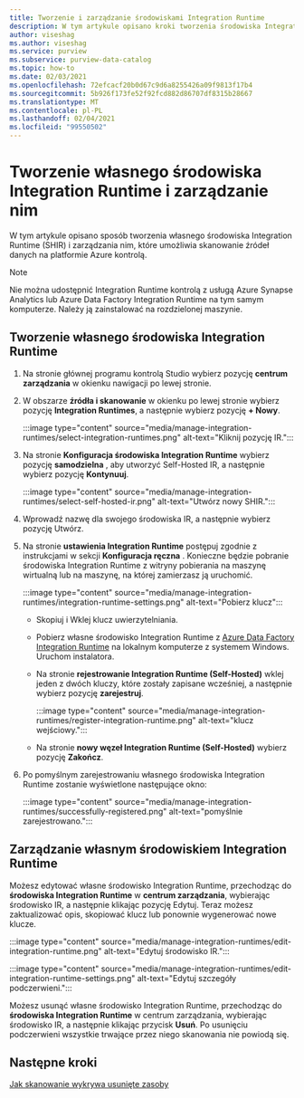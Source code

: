 ```yaml
---
title: Tworzenie i zarządzanie środowiskami Integration Runtime
description: W tym artykule opisano kroki tworzenia środowiska Integration Runtime i zarządzania nim w usłudze Azure kontrolą.
author: viseshag
ms.author: viseshag
ms.service: purview
ms.subservice: purview-data-catalog
ms.topic: how-to
ms.date: 02/03/2021
ms.openlocfilehash: 72efcacf20b0d67c9d6a8255426a09f9813f17b4
ms.sourcegitcommit: 5b926f173fe52f92fcd882d86707df8315b28667
ms.translationtype: MT
ms.contentlocale: pl-PL
ms.lasthandoff: 02/04/2021
ms.locfileid: "99550502"
---
```

# <a name="create-and-manage-a-self-hosted-integration-runtime"></a>Tworzenie własnego środowiska Integration Runtime i zarządzanie nim

W tym artykule opisano sposób tworzenia własnego środowiska Integration Runtime (SHIR) i zarządzania nim, które umożliwia skanowanie źródeł danych na platformie Azure kontrolą.

> [!NOTE]
> Nie można udostępnić Integration Runtime kontrolą z usługą Azure Synapse Analytics lub Azure Data Factory Integration Runtime na tym samym komputerze. Należy ją zainstalować na rozdzielonej maszynie.

## <a name="create-a-self-hosted-integration-runtime"></a>Tworzenie własnego środowiska Integration Runtime

1. Na stronie głównej programu kontrolą Studio wybierz pozycję **centrum zarządzania** w okienku nawigacji po lewej stronie.

2. W obszarze **źródła i skanowanie** w okienku po lewej stronie wybierz pozycję **Integration Runtimes**, a następnie wybierz pozycję **+ Nowy**.

   :::image type="content" source="media/manage-integration-runtimes/select-integration-runtimes.png" alt-text="Kliknij pozycję IR.":::

3. Na stronie **Konfiguracja środowiska Integration Runtime** wybierz pozycję **samodzielna** , aby utworzyć Self-Hosted IR, a następnie wybierz pozycję **Kontynuuj**.

   :::image type="content" source="media/manage-integration-runtimes/select-self-hosted-ir.png" alt-text="Utwórz nowy SHIR.":::

4. Wprowadź nazwę dla swojego środowiska IR, a następnie wybierz pozycję Utwórz.

5. Na stronie **ustawienia Integration Runtime** postępuj zgodnie z instrukcjami w sekcji **Konfiguracja ręczna** . Konieczne będzie pobranie środowiska Integration Runtime z witryny pobierania na maszynę wirtualną lub na maszynę, na której zamierzasz ją uruchomić.

   :::image type="content" source="media/manage-integration-runtimes/integration-runtime-settings.png" alt-text="Pobierz klucz":::

   - Skopiuj i Wklej klucz uwierzytelniania.

   - Pobierz własne środowisko Integration Runtime z [Azure Data Factory Integration Runtime](https://www.microsoft.com/download/details.aspx?id=39717) na lokalnym komputerze z systemem Windows. Uruchom instalatora.

   - Na stronie **rejestrowanie Integration Runtime (Self-Hosted)** wklej jeden z dwóch kluczy, które zostały zapisane wcześniej, a następnie wybierz pozycję **zarejestruj**.

     :::image type="content" source="media/manage-integration-runtimes/register-integration-runtime.png" alt-text="klucz wejściowy.":::

   - Na stronie **nowy węzeł Integration Runtime (Self-Hosted)** wybierz pozycję **Zakończ**.

6. Po pomyślnym zarejestrowaniu własnego środowiska Integration Runtime zostanie wyświetlone następujące okno:

   :::image type="content" source="media/manage-integration-runtimes/successfully-registered.png" alt-text="pomyślnie zarejestrowano.":::

## <a name="manage-a-self-hosted-integration-runtime"></a>Zarządzanie własnym środowiskiem Integration Runtime

Możesz edytować własne środowisko Integration Runtime, przechodząc do **środowiska Integration Runtime** w **centrum zarządzania**, wybierając środowisko IR, a następnie klikając pozycję Edytuj. Teraz możesz zaktualizować opis, skopiować klucz lub ponownie wygenerować nowe klucze.

:::image type="content" source="media/manage-integration-runtimes/edit-integration-runtime.png" alt-text="Edytuj środowisko IR.":::

:::image type="content" source="media/manage-integration-runtimes/edit-integration-runtime-settings.png" alt-text="Edytuj szczegóły podczerwieni.":::

Możesz usunąć własne środowisko Integration Runtime, przechodząc do **środowiska Integration Runtime** w centrum zarządzania, wybierając środowisko IR, a następnie klikając przycisk **Usuń**. Po usunięciu podczerwieni wszystkie trwające przez niego skanowania nie powiodą się.

## <a name="next-steps"></a>Następne kroki

[Jak skanowanie wykrywa usunięte zasoby](concept-detect-deleted-assets.md)
